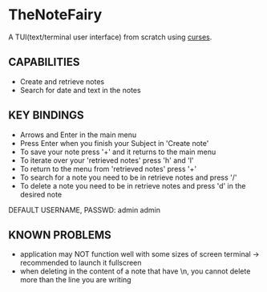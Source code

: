 # TheNoteFairy

A TUI(text/terminal user interface) from scratch using [curses](https://docs.python.org/3/library/curses.html#module-curses).

## CAPABILITIES
- Create and retrieve notes
- Search for date and text in the notes

## KEY BINDINGS
- Arrows and Enter in the main menu
- Press Enter when you finish your Subject in 'Create note'
- To save your note press '+' and it returns to the main menu
- To iterate over your 'retrieved notes' press 'h' and 'l'
- To return to the menu from 'retrieved notes' press '+'
- To search for a note you need to be in retrieve notes and press '/'
- To delete a note you need to be in retrieve notes and press 'd' in the desired note

DEFAULT USERNAME, PASSWD: admin admin

## KNOWN PROBLEMS
- application may NOT function well with some sizes of screen terminal -> recommended to launch it fullscreen
- when deleting in the content of a note that have \n, you cannot delete more than the line you are writing
